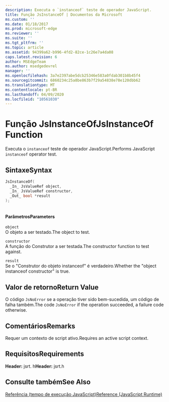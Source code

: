 ```yaml
---
description: Executa o `instanceof` teste de operador JavaScript.
title: Função JsInstanceOf | Documentos da Microsoft
ms.custom: ''
ms.date: 01/18/2017
ms.prod: microsoft-edge
ms.reviewer: ''
ms.suite: ''
ms.tgt_pltfrm: ''
ms.topic: article
ms.assetid: 94399a62-b996-4fd2-82ce-1c26e7a4da08
caps.latest.revision: 6
author: MSEdgeTeam
ms.author: msedgedevrel
manager: ''
ms.openlocfilehash: 3a7e2397abe5dcb25346e583a0fdab301b8b45f4
ms.sourcegitcommit: 6860234c25a8be863b7f29a54838e78e120dbb62
ms.translationtype: MT
ms.contentlocale: pt-BR
ms.lasthandoff: 04/09/2020
ms.locfileid: "10561030"
---
```

# <span data-ttu-id="900f0-103">Função JsInstanceOf</span><span class="sxs-lookup"><span data-stu-id="900f0-103">JsInstanceOf Function</span></span>
<span data-ttu-id="900f0-104">Executa o `instanceof` teste de operador JavaScript.</span><span class="sxs-lookup"><span data-stu-id="900f0-104">Performs JavaScript `instanceof` operator test.</span></span>  
  
## <span data-ttu-id="900f0-105">Sintaxe</span><span class="sxs-lookup"><span data-stu-id="900f0-105">Syntax</span></span>  
  
```cpp  
JsInstanceOf(   
  _In_ JsValueRef object,  
  _In_ JsValueRef constructor,  
  _Out_ bool *result  
);  
  
```  
  
#### <span data-ttu-id="900f0-106">Parâmetros</span><span class="sxs-lookup"><span data-stu-id="900f0-106">Parameters</span></span>  
 `object`  
 <span data-ttu-id="900f0-107">O objeto a ser testado.</span><span class="sxs-lookup"><span data-stu-id="900f0-107">The object to test.</span></span>  
  
 `constructor`  
 <span data-ttu-id="900f0-108">A função do Construtor a ser testada.</span><span class="sxs-lookup"><span data-stu-id="900f0-108">The constructor function to test against.</span></span>  
  
 `result`  
 <span data-ttu-id="900f0-109">Se o "Construtor do objeto instanceof" é verdadeiro.</span><span class="sxs-lookup"><span data-stu-id="900f0-109">Whether the "object instanceof constructor" is true.</span></span>  
  
## <span data-ttu-id="900f0-110">Valor de retorno</span><span class="sxs-lookup"><span data-stu-id="900f0-110">Return Value</span></span>  
 <span data-ttu-id="900f0-111">O código `JsNoError` se a operação tiver sido bem-sucedida, um código de falha também.</span><span class="sxs-lookup"><span data-stu-id="900f0-111">The code `JsNoError` if the operation succeeded, a failure code otherwise.</span></span>  
  
## <span data-ttu-id="900f0-112">Comentários</span><span class="sxs-lookup"><span data-stu-id="900f0-112">Remarks</span></span>  
 <span data-ttu-id="900f0-113">Requer um contexto de script ativo.</span><span class="sxs-lookup"><span data-stu-id="900f0-113">Requires an active script context.</span></span>  
  
## <span data-ttu-id="900f0-114">Requisitos</span><span class="sxs-lookup"><span data-stu-id="900f0-114">Requirements</span></span>  
 <span data-ttu-id="900f0-115">**Header:** jsrt. h</span><span class="sxs-lookup"><span data-stu-id="900f0-115">**Header:** jsrt.h</span></span>  
  
## <span data-ttu-id="900f0-116">Consulte também</span><span class="sxs-lookup"><span data-stu-id="900f0-116">See Also</span></span>  
 [<span data-ttu-id="900f0-117">Referência (tempo de execução JavaScript)</span><span class="sxs-lookup"><span data-stu-id="900f0-117">Reference (JavaScript Runtime)</span></span>](../chakra-hosting/reference-javascript-runtime.md)